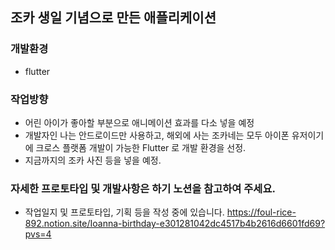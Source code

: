## 조카 생일 기념으로 만든 애플리케이션

### 개발환경

- flutter

### 작업방향

- 어린 아이가 좋아할 부분으로 애니메이션 효과를 다소 넣을 예정
- 개발자인 나는 안드로이드만 사용하고, 해외에 사는 조카네는 모두 아이폰 유저이기에 크로스 플랫폼 개발이 가능한 Flutter 로 개발 환경을 선정.
- 지금까지의 조카 사진 등을 넣을 예정.

### 자세한 프로토타입 및 개발사항은 하기 노션을 참고하여 주세요.

- 작업일지 및 프로토타입, 기획 등을 작성 중에 있습니다.
  https://foul-rice-892.notion.site/Ioanna-birthday-e301281042dc4517b4b2616d6601fd69?pvs=4
